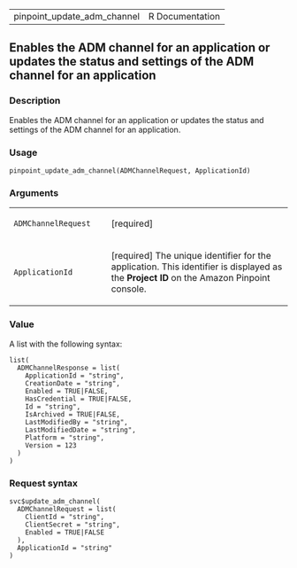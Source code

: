 <table style="width: 100%;">
<tbody>
<tr class="odd">
<td>pinpoint_update_adm_channel</td>
<td style="text-align: right;">R Documentation</td>
</tr>
</tbody>
</table>

## Enables the ADM channel for an application or updates the status and settings of the ADM channel for an application

### Description

Enables the ADM channel for an application or updates the status and
settings of the ADM channel for an application.

### Usage

    pinpoint_update_adm_channel(ADMChannelRequest, ApplicationId)

### Arguments

<table>
<colgroup>
<col style="width: 35%" />
<col style="width: 65%" />
</colgroup>
<tbody>
<tr class="odd">
<td><code
id="pinpoint_update_adm_channel_:_ADMChannelRequest">ADMChannelRequest</code></td>
<td><p>[required]</p></td>
</tr>
<tr class="even">
<td><code
id="pinpoint_update_adm_channel_:_ApplicationId">ApplicationId</code></td>
<td><p>[required] The unique identifier for the application. This
identifier is displayed as the <strong>Project ID</strong> on the Amazon
Pinpoint console.</p></td>
</tr>
</tbody>
</table>

### Value

A list with the following syntax:

    list(
      ADMChannelResponse = list(
        ApplicationId = "string",
        CreationDate = "string",
        Enabled = TRUE|FALSE,
        HasCredential = TRUE|FALSE,
        Id = "string",
        IsArchived = TRUE|FALSE,
        LastModifiedBy = "string",
        LastModifiedDate = "string",
        Platform = "string",
        Version = 123
      )
    )

### Request syntax

    svc$update_adm_channel(
      ADMChannelRequest = list(
        ClientId = "string",
        ClientSecret = "string",
        Enabled = TRUE|FALSE
      ),
      ApplicationId = "string"
    )
